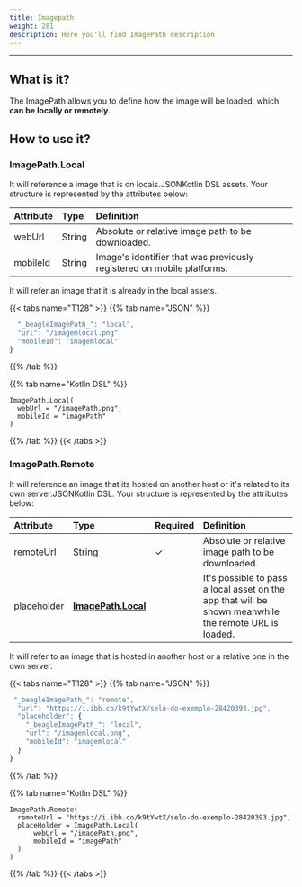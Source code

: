 ```yaml
---
title: Imagepath
weight: 281
description: Here you'll find ImagePath description
---
```


---

## What is it?

The ImagePath allows you to define how the image will be loaded, which **can be locally or remotely.** 

## How to use it?

### ImagePath.Local

It will reference a image that is on locais.JSONKotlin DSL assets. Your structure is represented by the attributes below:

| **Attribute** | **Type** | **Definition** |
| :--- | :--- | :--- |
| webUrl | String | Absolute or relative image path to be downloaded. |
| mobileId | String | Image's identifier that was previously registered on mobile platforms. |

It will refer an image that it is already in the local assets. 

{{< tabs name="T128" >}}
{{% tab name="JSON" %}}
```javascript
  "_beagleImagePath_": "local",
  "url": "/imagemlocal.png",
  "mobileId": "imagemlocal"
}
```
{{% /tab %}}

{{% tab name="Kotlin DSL" %}}
```
ImagePath.Local(
  webUrl = "/imagePath.png",
  mobileId = "imagePath"
)
```
{{% /tab %}}
{{< /tabs >}}



### ImagePath.Remote

It will reference an image that its hosted on another host or it's related to its own server.JSONKotlin DSL. Your structure is represented by the attributes below:

| **Attribute** | **Type** | Required | **Definition** |
| :--- | :--- | :--- | :--- |
| remoteUrl | String |     ✓ | Absolute or relative image path to be downloaded. |
| placeholder | **​**[**ImagePath.Local**](https://docs.usebeagle.io/api/componentes/ui/image/imagepath-1#imagepath-local)**​** |  | It's possible to pass a local asset on the app that will be shown meanwhile the remote URL is loaded. |

It will refer to an image that is hosted in another host or a relative one in the own server. 



{{< tabs name="T128" >}}
{{% tab name="JSON" %}}
```javascript
 "_beagleImagePath_": "remote",
  "url": "https://i.ibb.co/k9tYwtX/selo-do-exemplo-28420393.jpg",
  "placeholder": {
    "_beagleImagePath_": "local",
    "url": "/imagemlocal.png",
    "mobileId": "imagemlocal"
  }
}
```
{{% /tab %}}

{{% tab name="Kotlin DSL" %}}
```
ImagePath.Remote(
  remoteUrl = "https://i.ibb.co/k9tYwtX/selo-do-exemplo-28420393.jpg",
  placeHolder = ImagePath.Local(
      webUrl = "/imagePath.png",
      mobileId = "imagePath"
  )
)
```
{{% /tab %}}
{{< /tabs >}}
